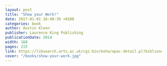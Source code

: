 ```yaml
---
layout: post
title: "Show your Work!"
date: 2017-01-01 16:40:39 +0100
categories: book
author: Austin Kleon
publisher: Laurence King Publishing
publicationDate: 2014
width: 160
pages: 215
link: https://libsearch.arts.ac.uk/cgi-bin/koha/opac-detail.pl?biblionumber=266880
cover: "/books/show-your-work.jpg"
---
```

